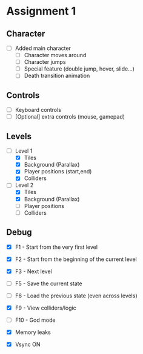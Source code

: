 # Assignment 1

## Character

- [ ] Added main character
  - [ ] Character moves around
  - [ ] Character jumps
  - [ ] Special feature (double jump, hover, slide...)
  - [ ] Death transition animation

## Controls

- [ ] Keyboard controls
- [ ] [Optional] extra controls (mouse, gamepad)
  
## Levels

- [ ] Level 1
    - [x] Tiles
    - [x] Background (Parallax)
    - [x] Player positions (start,end)
    - [x] Colliders
    
- [ ] Level 2
    - [x] Tiles
    - [x] Background (Parallax)
    - [ ] Player positions
    - [ ] Colliders

## Debug

- [x] F1 - Start from the very first level
- [x] F2 - Start from the beginning of the current level
- [x] F3 - Next level
- [ ] F5 - Save the current state
- [ ] F6 - Load the previous state (even across levels)
- [x] F9 - View colliders/logic
- [ ] F10 - God mode

- [x] Memory leaks  
- [x] Vsync ON
